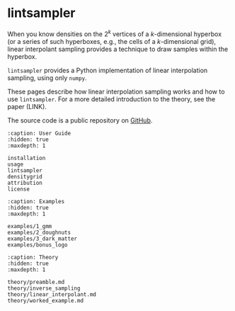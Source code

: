# lintsampler

When you know densities on the $2^k$ vertices of a $k$-dimensional hyperbox (or a series of such hyperboxes, e.g., the cells of a $k$-dimensional grid), linear interpolant sampling provides a technique to draw samples within the hyperbox.

`lintsampler` provides a Python implementation of linear interpolation sampling, using only `numpy`.

These pages describe how linear interpolation sampling works and how to use `lintsampler`. For a more detailed introduction to the theory, see the paper (LINK).

The source code is a public repository on [GitHub](https://github.com/aneeshnaik/lintsampler).

```{toctree}
:caption: User Guide
:hidden: true
:maxdepth: 1

installation
usage
lintsampler
densitygrid
attribution
license
```

```{toctree}
:caption: Examples
:hidden: true
:maxdepth: 1

examples/1_gmm
examples/2_doughnuts
examples/3_dark_matter
examples/bonus_logo
```

```{toctree}
:caption: Theory
:hidden: true
:maxdepth: 1

theory/preamble.md
theory/inverse_sampling
theory/linear_interpolant.md
theory/worked_example.md
```